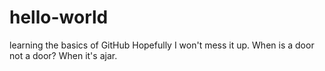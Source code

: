 # hello-world
learning the basics of GitHub
Hopefully I won't mess it up. 
When is a door not a door?
When it's ajar.
